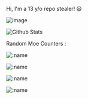 Hi, I'm a 13 y/o repo stealer! 😃

![image](https://lanyard.cnrad.dev/api/704002391464214548)

![Github Stats](https://github-readme-stats.vercel.app/api?username=vornex-gh&theme=tokyonight)

Random Moe Counters :

![:name](https://count.getloli.com/get/@:vornex-gh?theme=gelbooru)

![:name](https://count.getloli.com/get/@vornex-gh?theme=gelbooru-h)

![:name](https://count.getloli.com/get/@vornex-gh?theme=moebooru-h)

![:name](https://count.getloli.com/get/@vornex-gh?theme=rule34)
